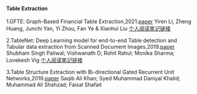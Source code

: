 #### Table Extraction

1.GFTE: Graph-Based Financial Table Extraction,2021.[paper](https://link.springer.com/chapter/10.1007/978-3-030-68790-8_50)
Yiren Li, Zheng Huang, Junchi Yan, Yi Zhou, Fan Ye & Xianhui Liu
[个人阅读笔记链接](https://zhuanlan.zhihu.com/p/585757995)

2.TableNet: Deep Learning model for end-to-end Table detection and Tabular data extraction from Scanned Document Images,2019.[paper](https://ieeexplore.ieee.org/abstract/document/8978013)
Shubham Singh Paliwal; Vishwanath D; Rohit Rahul; Monika Sharma; Lovekesh Vig
[个人阅读笔记链接](https://zhuanlan.zhihu.com/p/585800387)

3.Table Structure Extraction with Bi-directional Gated Recurrent Unit Networks,2019.[paper](https://ieeexplore.ieee.org/abstract/document/8977949)
Saqib Ali Khan; Syed Muhammad Daniyal Khalid; Muhammad Ali Shahzad; Faisal Shafait
